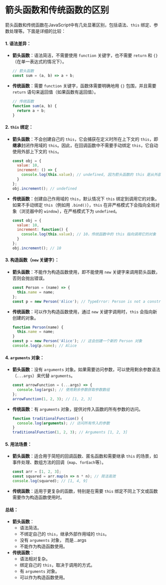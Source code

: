 # 箭头函数和传统函数的区别

箭头函数和传统函数在JavaScript中有几处显著区别，包括语法、`this` 绑定、参数处理等。下面是详细的比较：

#### 1. **语法差异**：

*   **箭头函数**：语法简洁，不需要使用 `function` 关键字，也不需要 `return` 和 `{}`（在单一表达式的情况下）。

    ```javascript
    // 箭头函数
    const sum = (a, b) => a + b;
    ```
*   **传统函数**：需要 `function` 关键字，函数体需要明确地用 `{}` 包围，并且需要 `return` 语句来返回值（如果函数有返回值）。

    ```javascript
    // 传统函数
    function sum(a, b) {
      return a + b;
    }
    ```

#### 2. **`this` 绑定**：

*   **箭头函数**：不会创建自己的 `this`，它会捕获在定义时所在上下文的 `this`，即**继承**封闭作用域的 `this`。因此，在回调函数中不需要手动绑定 `this`，它自动使用外部上下文的 `this`。

    ```javascript
    const obj = {
      value: 10,
      increment: () => {
        console.log(this.value); // undefined, 因为箭头函数的 this 是从外部作用域继承的
      }
    };
    obj.increment(); // undefined
    ```
*   **传统函数**：创建自己作用域的 `this`，默认情况下 `this` 绑定到调用它的对象。如果不手动绑定 `this`（例如用 `.bind()`），`this` 在非严格模式下会指向全局对象（浏览器中的 `window`），在严格模式下为 `undefined`。

    ```javascript
    const obj = {
      value: 10,
      increment: function() {
        console.log(this.value); // 10，传统函数中的 this 指向调用它的对象
      }
    };
    obj.increment(); // 10
    ```

#### 3. **构造函数（`new` 关键字）**：

*   **箭头函数**：不能作为构造函数使用，即不能使用 `new` 关键字来调用箭头函数，否则会抛出错误。

    ```javascript
    const Person = (name) => {
      this.name = name;
    };
    const p = new Person('Alice'); // TypeError: Person is not a constructor
    ```
*   **传统函数**：可以作为构造函数使用，通过 `new` 关键字调用时，`this` 会指向新创建的对象。

    ```javascript
    function Person(name) {
      this.name = name;
    }
    const p = new Person('Alice'); // 这会创建一个新的 Person 对象
    console.log(p.name); // Alice
    ```

#### 4. **`arguments` 对象**：

*   **箭头函数**：没有 `arguments` 对象。如果需要访问参数，可以使用剩余参数语法（`...args`）来代替 `arguments`。

    ```javascript
    const arrowFunction = (...args) => {
      console.log(args); // 使用剩余参数获取参数数组
    };
    arrowFunction(1, 2, 3); // [1, 2, 3]
    ```
*   **传统函数**：有 `arguments` 对象，提供对传入函数的所有参数的访问。

    ```javascript
    function traditionalFunction() {
      console.log(arguments); // 访问所有传入的参数
    }
    traditionalFunction(1, 2, 3); // Arguments [1, 2, 3]
    ```

#### 5. **用法场景**：

*   **箭头函数**：适合用于简短的回调函数、匿名函数和需要继承 `this` 的场景，如事件处理、数组方法的回调（`map`、`forEach`等）。

    ```javascript
    const arr = [1, 2, 3];
    const squared = arr.map(n => n * n); // 简洁高效
    console.log(squared); // [1, 4, 9]
    ```
* **传统函数**：适用于更复杂的函数，特别是在需要 `this` 绑定不同上下文或函数需要作为构造函数使用时。

#### 总结：

* **箭头函数**：
  * 语法简洁。
  * 不绑定自己的 `this`，继承外部作用域的 `this`。
  * 没有 `arguments` 对象， 而是...args&#x20;
  * 不能作为构造函数使用。
* **传统函数**：
  * 语法相对复杂。
  * 绑定自己的 `this`，取决于调用的方式。
  * 有 `arguments` 对象。
  * 可以作为构造函数使用。
